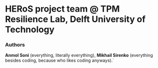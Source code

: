 # HERoS project team @ TPM Resilience Lab, Delft University of Technology

### Authors
__Anmol Soni__ (everything, literally everything), __Mikhail Sirenko__ (everything besides coding, because who likes coding anyways).`